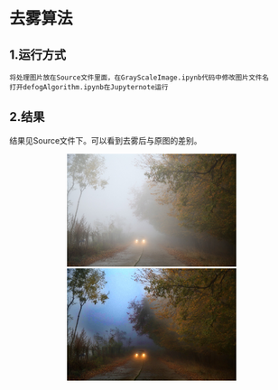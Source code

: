 #   去雾算法
## 1.运行方式
    将处理图片放在Source文件里面，在GrayScaleImage.ipynb代码中修改图片文件名
    打开defogAlgorithm.ipynb在Jupyternote运行
##  2.结果
   结果见Source文件下。可以看到去雾后与原图的差别。
  <div>
    <center>
    	<img src="./source/fog2.jpg" width="300">
    	<img src="./source/defog2.jpg" width="300">
    </center>
</div>